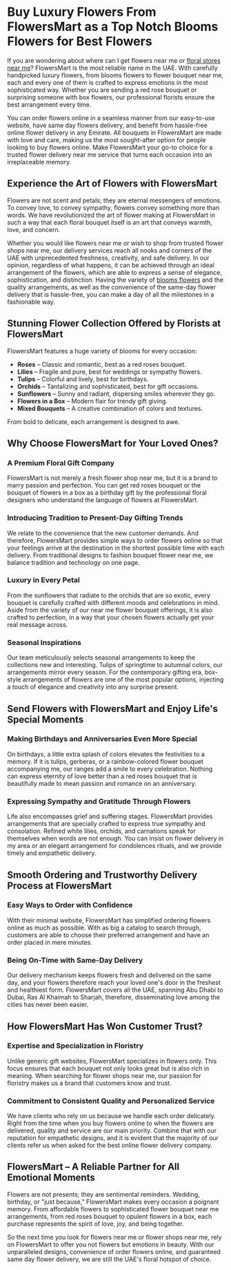# Buy Luxury Flowers From FlowersMart as a Top Notch Blooms Flowers for Best Flowers
If you are wondering about where can I get flowers near me or [floral stores near me](https://flowersmart.ae/)? FlowersMart is the most reliable name in the UAE. With carefully handpicked luxury flowers, from blooms flowers to flower bouquet near me, each and every one of them is crafted to express emotions in the most sophisticated way. Whether you are sending a red rose bouquet or surprising someone with box flowers, our professional florists ensure the best arrangement every time.  

You can order flowers online in a seamless manner from our easy-to-use website, have same day flowers delivery, and benefit from hassle-free online flower delivery in any Emirate. All bouquets in FlowersMart are made with love and care, making us the most sought-after option for people looking to buy flowers online. Make FlowersMart your go-to choice for a trusted flower delivery near me service that turns each occasion into an irreplaceable memory.  

## Experience the Art of Flowers with FlowersMart
Flowers are not scent and petals; they are eternal messengers of emotions. To convey love, to convey sympathy, flowers convey something more than words. We have revolutionized the art of flower making at FlowersMart in such a way that each floral bouquet itself is an art that conveys warmth, love, and concern.  

Whether you would like flowers near me or wish to shop from trusted flower shops near me, our delivery services reach all nooks and corners of the UAE with unprecedented freshness, creativity, and safe delivery. In our opinion, regardless of what happens, it can be achieved through an ideal arrangement of the flowers, which are able to express a sense of elegance, sophistication, and distinction. Having the variety of [blooms flowers](https://flowersmart.ae/) and the quality arrangements, as well as the convenience of the same-day flower delivery that is hassle-free, you can make a day of all the milestones in a fashionable way.  

## Stunning Flower Collection Offered by Florists at FlowersMart
FlowersMart features a huge variety of blooms for every occasion:  

- **Roses** – Classic and romantic, best as a red roses bouquet.  
- **Lilies** – Fragile and pure, best for weddings or sympathy flowers.  
- **Tulips** – Colorful and lively, best for birthdays.  
- **Orchids** – Tantalizing and sophisticated, best for gift occasions.  
- **Sunflowers** – Sunny and radiant, dispersing smiles wherever they go.  
- **Flowers in a Box** – Modern flair for trendy gift giving.  
- **Mixed Bouquets** – A creative combination of colors and textures.  

From bold to delicate, each arrangement is designed to awe.  

## Why Choose FlowersMart for Your Loved Ones?

### A Premium Floral Gift Company
FlowersMart is not merely a fresh flower shop near me, but it is a brand to marry passion and perfection. You can get red roses bouquet or the bouquet of flowers in a box as a birthday gift by the professional floral designers who understand the language of flowers at FlowersMart.  

### Introducing Tradition to Present-Day Gifting Trends
We relate to the convenience that the new customer demands. And therefore, FlowersMart provides simple ways to order flowers online so that your feelings arrive at the destination in the shortest possible time with each delivery. From traditional designs to fashion bouquet flower near me, we balance tradition and technology on one page.  

### Luxury in Every Petal
From the sunflowers that radiate to the orchids that are so exotic, every bouquet is carefully crafted with different moods and celebrations in mind. Aside from the variety of our near me flower bouquet offerings, it is also crafted to perfection, in a way that your chosen flowers actually get your real message across.  

### Seasonal Inspirations
Our team meticulously selects seasonal arrangements to keep the collections new and interesting. Tulips of springtime to autumnal colors, our arrangements mirror every season. For the contemporary gifting era, box-style arrangements of flowers are one of the most popular options, injecting a touch of elegance and creativity into any surprise present.  

## Send Flowers with FlowersMart and Enjoy Life's Special Moments

### Making Birthdays and Anniversaries Even More Special
On birthdays, a little extra splash of colors elevates the festivities to a memory. If it is tulips, gerberas, or a rainbow-colored flower bouquet accompanying me, our ranges add a smile to every celebration. Nothing can express eternity of love better than a red roses bouquet that is beautifully made to mean passion and romance on an anniversary.  

### Expressing Sympathy and Gratitude Through Flowers
Life also encompasses grief and suffering stages. FlowersMart provides arrangements that are specially crafted to express true sympathy and consolation. Refined white lilies, orchids, and carnations speak for themselves when words are not enough. You can insist on flower delivery in my area or an elegant arrangement for condolences rituals, and we provide timely and empathetic delivery.  

## Smooth Ordering and Trustworthy Delivery Process at FlowersMart

### Easy Ways to Order with Confidence
With their minimal website, FlowersMart has simplified ordering flowers online as much as possible. With as big a catalog to search through, customers are able to choose their preferred arrangement and have an order placed in mere minutes.  

### Being On-Time with Same-Day Delivery
Our delivery mechanism keeps flowers fresh and delivered on the same day, and your flowers therefore reach your loved one's door in the freshest and healthiest form. FlowersMart covers all the UAE, spanning Abu Dhabi to Dubai, Ras Al Khaimah to Sharjah, therefore, disseminating love among the cities has never been easier.  

## How FlowersMart Has Won Customer Trust?  

### Expertise and Specialization in Floristry
Unlike generic gift websites, FlowersMart specializes in flowers only. This focus ensures that each bouquet not only looks great but is also rich in meaning. When searching for flower shops near me, our passion for floristry makes us a brand that customers know and trust.  

### Commitment to Consistent Quality and Personalized Service
We have clients who rely on us because we handle each order delicately. Right from the time when you buy flowers online to when the flowers are delivered, quality and service are our main priority. Combine that with our reputation for empathetic designs, and it is evident that the majority of our clients refer us when asked for the best online flower delivery company.  

## FlowersMart – A Reliable Partner for All Emotional Moments
Flowers are not presents; they are sentimental reminders. Wedding, birthday, or "just because," FlowersMart makes every occasion a poignant memory. From affordable flowers to sophisticated flower bouquet near me arrangements, from red roses bouquet to opulent flowers in a box, each purchase represents the spirit of love, joy, and being together.  

So the next time you look for flowers near me or flower shops near me, rely on FlowersMart to offer you not flowers but emotions in beauty. With our unparalleled designs, convenience of order flowers online, and guaranteed same day flower delivery, we are still the UAE's floral hotspot of choice.
